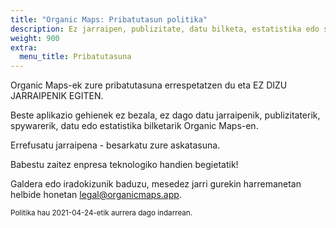 ```yaml
---
title: "Organic Maps: Pribatutasun politika"
description: Ez jarraipen, publizitate, datu bilketa, estatistika edo spywarerik
weight: 900
extra:
  menu_title: Pribatutasuna
---
```


Organic Maps-ek zure pribatutasuna errespetatzen du eta EZ DIZU JARRAIPENIK
EGITEN.

Beste aplikazio gehienek ez bezala, ez dago datu jarraipenik,
publizitaterik, spywarerik, datu edo estatistika bilketarik Organic Maps-en.

Errefusatu jarraipena - besarkatu zure askatasuna.

Babestu zaitez enpresa teknologiko handien begietatik!

Galdera edo iradokizunik baduzu, mesedez jarri gurekin harremanetan helbide
honetan [legal@organicmaps.app](mailto:legal@organicmaps.app).

<sub>Politika hau 2021-04-24-etik aurrera dago indarrean.</sub>
